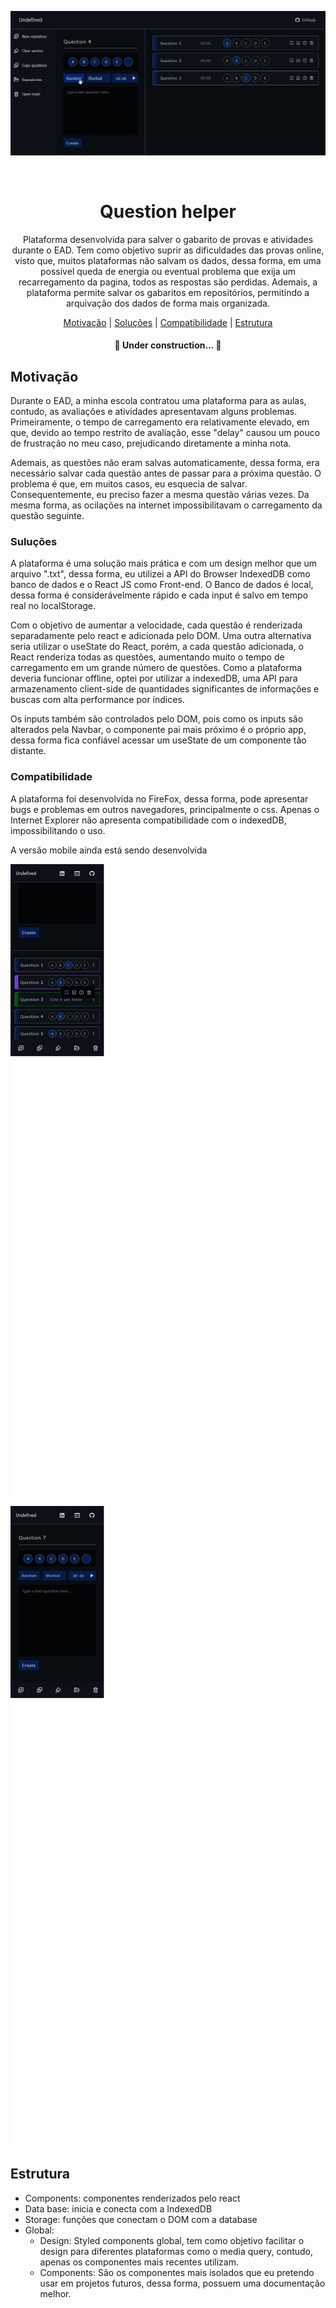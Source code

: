 ![Demonstration](public/readme/question-helper.gif)

<br />

<h1 align="center">Question helper</h1>
<p align="center">Plataforma desenvolvida para salver o gabarito de provas e atividades durante o EAD. Tem como objetivo suprir as dificuldades das provas online, visto que, muitos plataformas não salvam os dados, dessa forma, em uma possível queda de energia ou eventual problema que exija um recarregamento da pagina, todos as respostas são perdidas. Ademais, a plataforma permite salvar os gabaritos em repositórios, permitindo a arquivação dos dados de forma mais organizada.</p>

<p align="center">
 <a href="#motivacao">Motivação</a> |
 <a href="#solucoes">Soluções</a> |
 <a href="#compatibilidade">Compatibilidade</a> |
 <a href="#estrutura">Estrutura</a>
</p>

<h4 align="center"> 
	🚧  Under construction...  🚧
</h4>


<div id="motivacao" />

## Motivação

Durante o EAD, a minha escola contratou uma plataforma para as aulas, contudo, as avaliações e atividades apresentavam alguns problemas. Primeiramente, o tempo de carregamento era relativamente elevado, em que, devido ao tempo restrito de avaliação, esse "delay" causou um pouco de frustração no meu caso, prejudicando diretamente a minha nota.

Ademais, as questões não eram salvas automaticamente, dessa forma, era necessário salvar cada questão antes de passar para a próxima questão. O problema é que, em muitos casos, eu esquecia de salvar. Consequentemente, eu preciso fazer a mesma questão várias vezes. Da mesma forma, as ocilações na internet impossibilitavam o carregamento da questão seguinte.

<div id="solucoes" />

### Suluções

A plataforma é uma solução mais prática e com um design melhor que um arquivo ".txt", dessa forma, eu utilizei a API do Browser IndexedDB como banco de dados e o React JS como Front-end. O Banco de dados é local, dessa forma é considerávelmente rápido e cada input é salvo em tempo real no localStorage.

Com o objetivo de aumentar a velocidade, cada questão é renderizada separadamente pelo react e adicionada pelo DOM. Uma outra alternativa seria utilizar o useState do React, porém, a cada questão adicionada, o React renderiza todas as questões, aumentando muito o tempo de carregamento em um grande número de questões.
Como a plataforma deveria funcionar offline, optei por utilizar a indexedDB, uma API para armazenamento client-side de quantidades significantes de informações e buscas com alta performance por índices.

Os inputs também são controlados pelo DOM, pois como os inputs são alterados pela Navbar, o componente pai mais próximo é o próprio app, dessa forma fica confiável acessar um useState de um componente tão distante.

<div id="compatibilidade" />

### Compatibilidade

A plataforma foi desenvolvida no FireFox, dessa forma, pode apresentar bugs e problemas em outros navegadores, principalmente o css. Apenas o Internet Explorer não apresenta compatibilidade com o indexedDB, impossibilitando o uso.

A versão mobile ainda está sendo desenvolvida

![Demonstration](public/readme/mobile-questions.png)
![Demonstration](public/readme/mobile-forms.png)

<div id="estrutura" />

## Estrutura

- Components: componentes renderizados pelo react
- Data base: inicia e conecta com a IndexedDB
- Storage: funções que conectam o DOM com a database
- Global: 
  - Design: Styled components global, tem como objetivo facilitar o design para diferentes plataformas como o media query, contudo, apenas os componentes mais recentes utilizam.
  - Components: São os componentes mais isolados que eu pretendo usar em projetos futuros, dessa forma, possuem uma documentação melhor.







